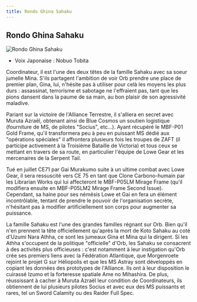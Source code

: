 ```yaml
---
title: Rondo Ghina Sahaku
---
```


Rondo Ghina Sahaku
------------------


![Rondo Ghina Sahaku](/images/stories/manga/astray/persos/Rondo-ghina-design-file.jpg)
* Voix Japonaise : Nobuo Tobita

Coordinateur, il est l'une des deux têtes de la famille Sahaku avec sa soeur jumelle Mina. S'ils partagent l'ambition de voir Orb prendre une place de premier plan, Gina, lui, n'hésite pas à utiliser pour celà les moyens les plus durs : assassinat, terrorisme et sabotage ne l'effraient pas, tant que les pions dansent dans la paume de sa main, au bon plaisir de son agressivité maladive. 


Pariant sur la victoire de l'Alliance Terrestre, il s'alliera en secret avec Muruta Azraël, obtenant ainsi de Blue Cosmos un soutien logistique (fourniture de MS, de pilotes "Socius", etc...). Ayant récupéré le MBF-P01 Gold Frame, qu'il transformera peu à peu en puissant MS dédié aux "opérations spéciales" il affrontera plusieurs fois les troupes de ZAFT (il participe activement à la Troisième Bataille de Victoria) et tous ceux se mettant en travers de sa route, en particulier l'équipe de Lowe Gear et les mercenaires de la Serpent Tail. 


Tué en juillet CE71 par Gai Murakumo suite à un ultime combat avec Lowe Gear, il sera ressuscité vers CE 75 en tant que Clone Carbono-humain par les Librarian Works qui lui affecteront le MBF-P05LM Mirage Frame (qu'il modifiera ensuite en MBF-P05LM2 Mirage Frame Second Issue). Cependant, sa haine pour ses némésis Lowe et Gai en fera un élément incontrôlable, tentant de prendre le pouvoir de l'organisation secrète, n'hésitant pas à modifier artificiellement son corps pour augmenter sa puissance.


La famille Sahaku est l'une des grandes familles régnant sur Orb. Bien qu'il n'en prennent la tête officiellement qu'après la mort de Koto Sahaku au coté d'Uzumi Nara Athha, ce sont les jumeaux Gina et Mina qui la dirigent. Si les Athha s'occupent de la politique "officielle" d'Orb, les Sahaku se consacrent à des activités plus officieuses : c'est notamment à leur instigation qu'Orb crée ses premiers liens avec la Fédération Atlantique, que Morgenroete rejoint le projet G sur Héliopolis et que les MS Astray sont développés en copiant les données des prototypes de l'Alliance. Ils ont à leur disposition le cuirassé Izumo et la forteresse spatiale Ame no Mihashira. De plus, réussissant à cacher à Muruta Azraël leur condition de Coordinateurs, ils obtiennent de lui plusieurs pilotes Socius et avec eux des MS puissants et rares, tel un Sword Calamity ou des Raider Full Spec.



